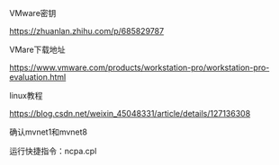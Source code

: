 VMware密钥

https://zhuanlan.zhihu.com/p/685829787

VMare下载地址

https://www.vmware.com/products/workstation-pro/workstation-pro-evaluation.html

linux教程

https://blog.csdn.net/weixin_45048331/article/details/127136308

确认mvnet1和mvnet8

运行快捷指令：ncpa.cpl 